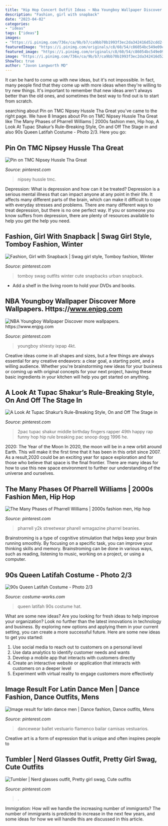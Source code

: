```yaml
---
title: "Hip Hop Concert Outfit Ideas ~ Nba Youngboy Wallpaper Discover More Wallpapers. Https://www.enjpg.com"
description: "Fashion, girl with snapback"
date: "2023-04-02"
categories:
- "ideas"
tags: ["ideas"]
images:
- "https://i.pinimg.com/736x/ca/9b/b7/ca9bb70b1993f3ec2da342416d52cdd2--swag-outfits-for-girls-tomboy-outfits.jpg"
featuredImage: "https://i.pinimg.com/originals/c8/60/54/c86054bc549e09c0ad0e04fc8ca00da7.jpg"
featured_image: "https://i.pinimg.com/originals/c8/60/54/c86054bc549e09c0ad0e04fc8ca00da7.jpg"
image: "https://i.pinimg.com/736x/ca/9b/b7/ca9bb70b1993f3ec2da342416d52cdd2--swag-outfits-for-girls-tomboy-outfits.jpg"
ShowToc: true
author: "Javon Langworth MD"
---
```



It can be hard to come up with new ideas, but it's not impossible. In fact, many people find that they come up with more ideas when they're willing to try new things. It's important to remember that new ideas aren't always better than the old ones, and sometimes the best way to find out is to start from scratch.

	

		
searching about Pin on TMC Nipsey Hussle Tha Great you've came to the right page. We have 8 Images about Pin on TMC Nipsey Hussle Tha Great like The Many Phases of Pharrell Williams | 2000s fashion men, Hip hop, A Look At Tupac Shakur’s Rule-Breaking Style, On and Off The Stage in and also 90s Queen Latifah Costume - Photo 2/3. Here you go:
		
    
## Pin On TMC Nipsey Hussle Tha Great

<img loading=lazy src="https://i.pinimg.com/736x/69/f6/34/69f6343e19d613c89b64de97f35f1fd9.jpg" onerror="this.onerror=null;this.src='https://tse4.mm.bing.net/th?id=OIP.-8bW6fzglUniyvcCGac2bQHaLp&amp;pid=15.1';" alt="Pin on TMC Nipsey Hussle Tha Great">

_Source: pinterest.com_

>nipsey hussle tmc. 

	

Depression: What is depression and how can it be treated?
Depression is a serious mental illness that can impact anyone at any point in their life. It affects many different parts of the brain, which can make it difficult to cope with everyday stresses and problems. There are many different ways to treat depression, but there is no one perfect way. If you or someone you know suffers from depression, there are plenty of resources available to help you get the help you need.

    
## Fashion, Girl With Snapback | Swag Girl Style, Tomboy Fashion, Winter

<img loading=lazy src="https://i.pinimg.com/736x/ca/9b/b7/ca9bb70b1993f3ec2da342416d52cdd2--swag-outfits-for-girls-tomboy-outfits.jpg" onerror="this.onerror=null;this.src='https://tse3.mm.bing.net/th?id=OIP.mjyE589JneiLBGMu-vwkbAAAAA&amp;pid=15.1';" alt="Fashion, Girl with Snapback | Swag girl style, Tomboy fashion, Winter">

_Source: pinterest.com_

>tomboy swag outfits winter cute snapbacks urban snapback. 

	

- Add a shelf in the living room to hold your DVDs and books.

    
## NBA Youngboy Wallpaper Discover More Wallpapers. Https://www.enjpg.com

<img loading=lazy src="https://i.pinimg.com/736x/10/df/df/10dfdfcbd9f1c2554c9a28438cdc3f31.jpg" onerror="this.onerror=null;this.src='https://tse4.mm.bing.net/th?id=OIP.e8sujEsIR4ezNHnAjFOS7wHaJ3&amp;pid=15.1';" alt="NBA Youngboy Wallpaper Discover more wallpapers. https://www.enjpg.com">

_Source: pinterest.com_

>youngboy shiesty ixpap 4kt. 

	

Creative ideas come in all shapes and sizes, but a few things are always essential for any creative endeavors: a clear goal, a starting point, and a willing audience. Whether you're brainstorming new ideas for your business or coming up with original concepts for your next project, having these basic ingredients in your kitchen will help you get started on anything.

    
## A Look At Tupac Shakur’s Rule-Breaking Style, On And Off The Stage In

<img loading=lazy src="https://i.pinimg.com/736x/31/85/12/3185123530be3e20d8b32b757b874b63.jpg" onerror="this.onerror=null;this.src='https://tse1.mm.bing.net/th?id=OIP.ncyYDQBWT6FpGhsTArwLEQHaJ6&amp;pid=15.1';" alt="A Look At Tupac Shakur’s Rule-Breaking Style, On and Off The Stage in">

_Source: pinterest.com_

>2pac tupac shakur middle birthday fingers rapper 49th happy rap funny hop hip rule breaking pac snoop dogg 1996 he. 

	

2020: The Year of the Moon
In 2020, the moon will be in a new orbit around Earth. This will make it the first time that it has been in this orbit since 2007. As a result,2020 could be an exciting year for space exploration and for those who believe that space is the final frontier. There are many ideas for how to use this new space environment to further our understanding of the universe and ourselves.

    
## The Many Phases Of Pharrell Williams | 2000s Fashion Men, Hip Hop

<img loading=lazy src="https://i.pinimg.com/736x/de/82/d1/de82d192cca3cadd75e016ca7e48abca.jpg" onerror="this.onerror=null;this.src='https://tse2.mm.bing.net/th?id=OIP.82H2bt0Lbs2i38mEFrBNmAHaNm&amp;pid=15.1';" alt="The Many Phases of Pharrell Williams | 2000s fashion men, Hip hop">

_Source: pinterest.com_

>pharrell y2k streetwear pharell wmagazine pharrel beanies. 

	

Brainstroming is a type of cognitive stimulation that helps keep your brain running smoothly. By focusing on a specific task, you can improve your thinking skills and memory. Brainstroming can be done in various ways, such as reading, listening to music, working on a project, or using a computer.

    
## 90s Queen Latifah Costume - Photo 2/3

<img loading=lazy src="https://photos.costume-works.com/full/90s_queen_latifah1.jpg" onerror="this.onerror=null;this.src='https://tse4.mm.bing.net/th?id=OIP.CJ0H9a1IK177mp0bFZJdyAHaNK&amp;pid=15.1';" alt="90s Queen Latifah Costume - Photo 2/3">

_Source: costume-works.com_

>queen latifah 90s costume hat. 

	

What are some new ideas?
Are you looking for fresh ideas to help improve your organization? Look no further than the latest innovations in technology and business. By exploring new options and applying them in your current setting, you can create a more successful future. Here are some new ideas to get you started: 
1. Use social media to reach out to customers on a personal level 
2. Use data analytics to identify customer needs and wants 
3. Develop a mobile app that interacts with customers directly 
4. Create an interactive website or application that interacts with customers on a deeper level 
5. Experiment with virtual reality to engage customers more effectively 

    
## Image Result For Latin Dance Men | Dance Fashion, Dance Outfits, Mens

<img loading=lazy src="https://i.pinimg.com/originals/c8/60/54/c86054bc549e09c0ad0e04fc8ca00da7.jpg" onerror="this.onerror=null;this.src='https://tse3.mm.bing.net/th?id=OIP.vfWuwat181xagbfqtMzNIwAAAA&amp;pid=15.1';" alt="Image result for latin dance men | Dance fashion, Dance outfits, Mens">

_Source: pinterest.com_

>dancewear ballet vestuario flamenco bailar camisas vestuarios. 

	

Creative art is a form of expression that is unique and often inspires people to

    
## Tumbler | Nerd Glasses Outfit, Pretty Girl Swag, Cute Outfits

<img loading=lazy src="https://i.pinimg.com/736x/73/62/01/7362017a9912b6851a62dc0aaf1516b0--swag-girls-teen-swag.jpg" onerror="this.onerror=null;this.src='https://tse4.mm.bing.net/th?id=OIP.c1TdXiLdDpXy96GL4IgN1QHaJ4&amp;pid=15.1';" alt="Tumbler | Nerd glasses outfit, Pretty girl swag, Cute outfits">

_Source: pinterest.com_

>. 

	

Immigration: How will we handle the increasing number of immigrants?
The number of immigrants is predicted to increase in the next few years, and some ideas for how we will handle this are discussed in this article.

